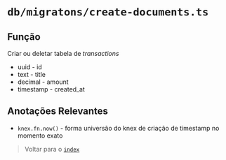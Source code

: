 # `db/migratons/create-documents.ts`

## Função

Criar ou deletar tabela de *transactions*

- uuid - id
- text - title
- decimal - amount
- timestamp - created_at

## Anotações Relevantes

- `knex.fn.now()` - forma universão do knex de criação de timestamp no momento exato

> Voltar para o [`index`](../../index.md)
